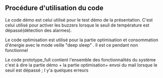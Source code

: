 ## Procédure d'utilisation du code
Le code démo est celui utilisé pour le test démo de la présentation.
C'est celui utilisé pour activer les buzzers lorsque le seuil de température est dépassé(détection des alarmes).

Le code optimisation est utilisé pour la partie optimisation et consommation d'énergie avec le mode veille "deep sleep" . Il est ce pendant non fonctionnel

Le code prototype_full contient l'ensemble des fonctionnalités du système c'est à dire la partie démo + la partie optimisation+ envoi du mail lorsque le seuil est dépassé ; 
I y'a quelques erreurs 